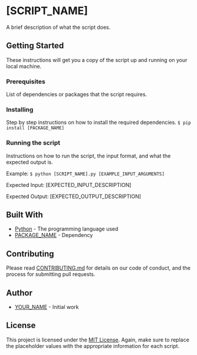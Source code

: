 # [SCRIPT_NAME]

A brief description of what the script does.

## Getting Started

These instructions will get you a copy of the script up and running on your local machine.

### Prerequisites

List of dependencies or packages that the script requires.

### Installing

Step by step instructions on how to install the required dependencies.
`$ pip install [PACKAGE_NAME]`

### Running the script

Instructions on how to run the script, the input format, and what the expected output is.

Example:
`$ python [SCRIPT_NAME].py [EXAMPLE_INPUT_ARGUMENTS]`

Expected Input:
[EXPECTED_INPUT_DESCRIPTION]

Expected Output:
[EXPECTED_OUTPUT_DESCRIPTION]

## Built With

- [Python](https://www.python.org/) - The programming language used
- [PACKAGE_NAME](LINK_TO_PACKAGE) - Dependency

## Contributing

Please read [CONTRIBUTING.md](CONTRIBUTING.md) for details on our code of conduct, and the process for submitting pull requests.

## Author

- [YOUR_NAME](LINK_TO_YOUR_PROFILE) - Initial work

## License

This project is licensed under the [MIT License](LICENSE).
Again, make sure to replace the placeholder values with the appropriate information for each script.
